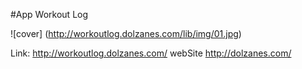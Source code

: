 #App Workout Log

![cover] (http://workoutlog.dolzanes.com/lib/img/01.jpg)

Link: http://workoutlog.dolzanes.com/
webSite http://dolzanes.com/
